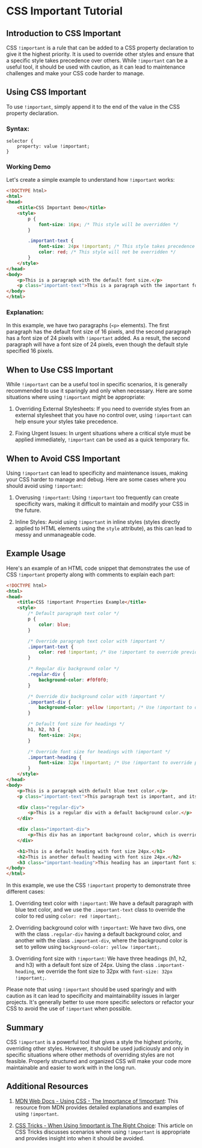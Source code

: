 # CSS Important Tutorial

## Introduction to CSS Important

CSS `!important` is a rule that can be added to a CSS property declaration to give it the highest priority. It is used to override other styles and ensure that a specific style takes precedence over others. While `!important` can be a useful tool, it should be used with caution, as it can lead to maintenance challenges and make your CSS code harder to manage.


## Using CSS Important

To use `!important`, simply append it to the end of the value in the CSS property declaration.

### Syntax:
```
selector {
    property: value !important;
}
```

### Working Demo

Let's create a simple example to understand how `!important` works:

```html
<!DOCTYPE html>
<html>
<head>
    <title>CSS Important Demo</title>
    <style>
        p {
            font-size: 16px; /* This style will be overridden */
        }

        .important-text {
            font-size: 24px !important; /* This style takes precedence */
            color: red; /* This style will not be overridden */
        }
    </style>
</head>
<body>
    <p>This is a paragraph with the default font size.</p>
    <p class="important-text">This is a paragraph with the important font size.</p>
</body>
</html>
```

### Explanation:

In this example, we have two paragraphs (`<p>` elements). The first paragraph has the default font size of 16 pixels, and the second paragraph has a font size of 24 pixels with `!important` added. As a result, the second paragraph will have a font size of 24 pixels, even though the default style specified 16 pixels.

## When to Use CSS Important

While `!important` can be a useful tool in specific scenarios, it is generally recommended to use it sparingly and only when necessary. Here are some situations where using `!important` might be appropriate:

1. Overriding External Stylesheets: If you need to override styles from an external stylesheet that you have no control over, using `!important` can help ensure your styles take precedence.

2. Fixing Urgent Issues: In urgent situations where a critical style must be applied immediately, `!important` can be used as a quick temporary fix.

## When to Avoid CSS Important

Using `!important` can lead to specificity and maintenance issues, making your CSS harder to manage and debug. Here are some cases where you should avoid using `!important`:

1. Overusing `!important`: Using `!important` too frequently can create specificity wars, making it difficult to maintain and modify your CSS in the future.

2. Inline Styles: Avoid using `!important` in inline styles (styles directly applied to HTML elements using the `style` attribute), as this can lead to messy and unmanageable code.

## Example Usage
 Here's an example of an HTML code snippet that demonstrates the use of CSS `!important` property along with comments to explain each part:

```html
<!DOCTYPE html>
<html>
<head>
    <title>CSS !important Properties Example</title>
    <style>
        /* Default paragraph text color */
        p {
            color: blue;
        }

        /* Override paragraph text color with !important */
        .important-text {
            color: red !important; /* Use !important to override previous rule */
        }

        /* Regular div background color */
        .regular-div {
            background-color: #f0f0f0;
        }

        /* Override div background color with !important */
        .important-div {
            background-color: yellow !important; /* Use !important to override previous rule */
        }

        /* Default font size for headings */
        h1, h2, h3 {
            font-size: 24px;
        }

        /* Override font size for headings with !important */
        .important-heading {
            font-size: 32px !important; /* Use !important to override previous rule */
        }
    </style>
</head>
<body>
    <p>This is a paragraph with default blue text color.</p>
    <p class="important-text">This paragraph text is important, and its color is overridden to red.</p>

    <div class="regular-div">
        <p>This is a regular div with a default background color.</p>
    </div>

    <div class="important-div">
        <p>This div has an important background color, which is overridden to yellow.</p>
    </div>

    <h1>This is a default heading with font size 24px.</h1>
    <h2>This is another default heading with font size 24px.</h2>
    <h3 class="important-heading">This heading has an important font size, overridden to 32px.</h3>
</body>
</html>
```

In this example, we use the CSS `!important` property to demonstrate three different cases:

1. Overriding text color with `!important`: We have a default paragraph with blue text color, and we use the `.important-text` class to override the color to red using `color: red !important;`.

2. Overriding background color with `!important`: We have two divs, one with the class `.regular-div` having a default background color, and another with the class `.important-div`, where the background color is set to yellow using `background-color: yellow !important;`.

3. Overriding font size with `!important`: We have three headings (h1, h2, and h3) with a default font size of 24px. Using the class `.important-heading`, we override the font size to 32px with `font-size: 32px !important;`.

Please note that using `!important` should be used sparingly and with caution as it can lead to specificity and maintainability issues in larger projects. It's generally better to use more specific selectors or refactor your CSS to avoid the use of `!important` when possible.

## Summary

CSS `!important` is a powerful tool that gives a style the highest priority, overriding other styles. However, it should be used judiciously and only in specific situations where other methods of overriding styles are not feasible. Properly structured and organized CSS will make your code more maintainable and easier to work with in the long run.

## Additional Resources

1. [MDN Web Docs - Using CSS - The Importance of !important](https://developer.mozilla.org/en-US/docs/Web/CSS/Specificity#The_!important_exception): This resource from MDN provides detailed explanations and examples of using `!important`.

2. [CSS Tricks - When Using !important is The Right Choice](https://css-tricks.com/when-using-important-is-the-right-choice/): This article on CSS Tricks discusses scenarios where using `!important` is appropriate and provides insight into when it should be avoided.